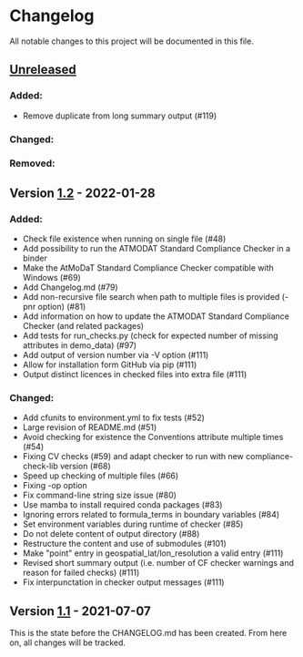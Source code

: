 # Changelog
All notable changes to this project will be documented in this file.

## [Unreleased]
### Added:
- Remove duplicate from long summary output (#119)
### Changed:
### Removed:


## Version [1.2] - 2022-01-28
### Added:
- Check file existence when running on single file (#48)
- Add possibility to run the ATMODAT Standard Compliance Checker in a binder
- Make the AtMoDaT Standard Compliance Checker compatible with Windows (#69)
- Add Changelog.md (#79)
- Add non-recursive file search when path to multiple files is provided (-pnr option) (#81)
- Add information on how to update the ATMODAT Standard Compliance Checker (and related packages)
- Add tests for run_checks.py (check for expected number of missing attributes in demo_data) (#97)
- Add output of version number via -V option (#111)
- Allow for installation form GitHub via pip (#111) 
- Output distinct licences in checked files into extra file (#111)

### Changed:
- Add cfunits to environment.yml to fix tests (#52)
- Large revision of README.md (#51)
- Avoid checking for existence the Conventions attribute multiple times (#54)
- Fixing CV checks (#59) and adapt checker to run with new compliance-check-lib version (#68)
- Speed up checking of multiple files (#66)
- Fixing -op option 
- Fix command-line string size issue (#80)
- Use mamba to install required conda packages (#83)
- Ignoring errors related to formula_terms in boundary variables (#84)
- Set environment variables during runtime of checker (#85)
- Do not delete content of output directory (#88)
- Restructure the content and use of submodules (#101) 
- Make "point" entry in geospatial_lat/lon_resolution a valid entry (#111)
- Revised short summary output (i.e. number of CF checker warnings and reason for failed checks) (#111)
- Fix interpunctation in checker output messages (#111)


## Version [1.1] - 2021-07-07
This is the state before the CHANGELOG.md has been created. From here on, all changes will be tracked.

[Unreleased]: https://github.com/AtMoDat/atmodat_data_checker/compare/v1.2...HEAD
[1.2]: https://github.com/AtMoDat/atmodat_data_checker/compare/v1.1...v1.2
[1.1]: https://github.com/AtMoDat/atmodat_data_checker/compare/v1.0...v1.1